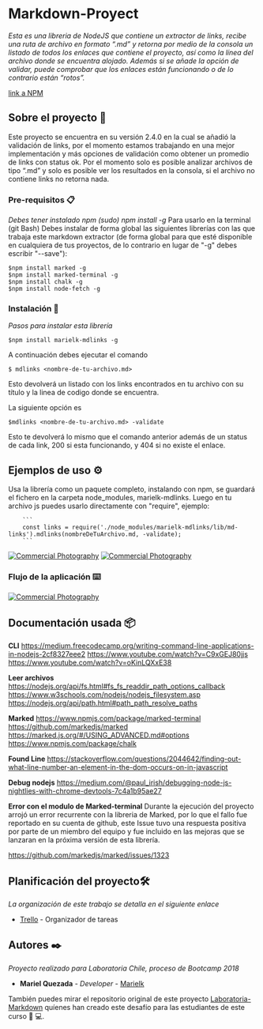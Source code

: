 # Markdown-Proyect

_Esta es una libreria de NodeJS que contiene un extractor de links, recibe una ruta de archivo en formato “.md” y retorna por medio de la consola un listado de todos los enlaces que contiene el proyecto, así como la línea del archivo donde se encuentra alojado. 
Además si se añade la opción de validar, puede comprobar que los enlaces están funcionando  o de lo contrario están “rotos”._

[link a NPM](https://www.npmjs.com/package/marielk-mdlinks)

## Sobre el proyecto 🚀

Este proyecto se encuentra en su versión 2.4.0 en la cual se añadió la validación de links, por el momento estamos trabajando en una mejor implementación y más opciones de validación como obtener un promedio de links con status ok. 
Por el momento solo es posible analizar archivos de tipo “.md” y solo es posible ver los resultados en la consola, si el archivo no contiene links no retorna nada.

### Pre-requisitos 📋

_Debes tener instalado npm (sudo) npm install -g_
Para usarlo en la terminal (git Bash) 
Debes instalar de forma global las siguientes librerías con las que trabaja este markdown extractor (de forma global para que esté disponible en cualquiera de tus proyectos, de lo contrario en lugar de "-g" debes escribir "--save"): 

```
$npm install marked -g
$npm install marked-terminal -g
$npm install chalk -g 
$npm install node-fetch -g

```

### Instalación 🔧

_Pasos para instalar esta librería_

```
$npm install marielk-mdlinks -g 
```
A continuación debes ejecutar el comando 

```
$ mdlinks <nombre-de-tu-archivo.md> 
```

Esto devolverá un listado con los links encontrados en tu archivo con su título y la linea de codigo donde se encuentra.

La siguiente opción es 

```
$mdlinks <nombre-de-tu-archivo.md> -validate
```

Esto te devolverá lo mismo que el comando anterior además de un status de cada link, 200 si esta funcionando, y 404 si no existe el enlace. 

## Ejemplos de uso ⚙️

Usa la librería como un paquete completo, instalando con npm, se guardará el fichero en la carpeta node_modules, marielk-mdlinks. Luego en tu archivo js puedes usarlo directamente con "require", ejemplo:

		```
		const links = require('./node_modules/marielk-mdlinks/lib/md-links').mdlinks(nombreDeTuArchivo.md, -validate);
		```
<a href="http://www.freeimagehosting.net/commercial-photography/"><img src="https://i.imgur.com/9AOzjLg.jpg" alt="Commercial Photography"></a>
<a href="http://www.freeimagehosting.net/commercial-photography/"><img src="https://i.imgur.com/xbFKfA7.jpg" alt="Commercial Photography"></a>

### Flujo de la aplicación ⌨️

<a href="http://www.freeimagehosting.net/commercial-photography/"><img src="https://i.imgur.com/etr2wOa.jpg" alt="Commercial Photography"></a>

## Documentación usada 📦

**CLI**
https://medium.freecodecamp.org/writing-command-line-applications-in-nodejs-2cf8327eee2
https://www.youtube.com/watch?v=C9xGEJ80jjs
https://www.youtube.com/watch?v=oKinLQXxE38

**Leer archivos** 
https://nodejs.org/api/fs.html#fs_fs_readdir_path_options_callback
https://www.w3schools.com/nodejs/nodejs_filesystem.asp
https://nodejs.org/api/path.html#path_path_resolve_paths

**Marked** 
https://www.npmjs.com/package/marked-terminal
https://github.com/markedjs/marked
https://marked.js.org/#/USING_ADVANCED.md#options
https://www.npmjs.com/package/chalk

**Found Line**
https://stackoverflow.com/questions/2044642/finding-out-what-line-number-an-element-in-the-dom-occurs-on-in-javascript


**Debug nodejs**
https://medium.com/@paul_irish/debugging-node-js-nightlies-with-chrome-devtools-7c4a1b95ae27


**Error con el modulo de Marked-terminal**
Durante la ejecución del proyecto arrojó un error recurrente con la libreria de Marked, por lo  que el fallo fue reportado en su cuenta de github, este Issue tuvo una respuesta positiva por parte de un miembro del equipo y fue incluido en las mejoras que se lanzaran en la próxima versión de esta librería. 

https://github.com/markedjs/marked/issues/1323

## Planificación del proyecto🛠️

_La organización de este trabajo se detalla en el siguiente enlace_

* [Trello](https://trello.com/b/PV2CGwKc/markdown) - Organizador de tareas

## Autores ✒️

_Proyecto realizado para Laboratoria Chile, proceso de Bootcamp 2018_

* **Mariel Quezada** - *Developer* - [Marielk](https://github.com/Marielk)

También puedes mirar el repositorio original de este proyecto [Laboratoria-Markdown](https://github.com/Laboratoria/scl-2018-01-FE-markdown) quíenes han creado este desafío para las estudiantes de este curso 
:woman: :computer:. 


